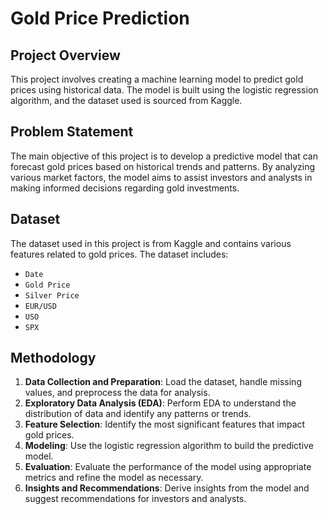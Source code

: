 
# Gold Price Prediction
## Project Overview

This project involves creating a machine learning model to predict gold prices using historical data. The model is built using the logistic regression algorithm, and the dataset used is sourced from Kaggle.

## Problem Statement

The main objective of this project is to develop a predictive model that can forecast gold prices based on historical trends and patterns. By analyzing various market factors, the model aims to assist investors and analysts in making informed decisions regarding gold investments.

## Dataset

The dataset used in this project is from Kaggle and contains various features related to gold prices. The dataset includes:

- `Date`
- `Gold Price`
- `Silver Price`
- `EUR/USD`
- `USO`
- `SPX`

## Methodology

1. **Data Collection and Preparation**: Load the dataset, handle missing values, and preprocess the data for analysis.
2. **Exploratory Data Analysis (EDA)**: Perform EDA to understand the distribution of data and identify any patterns or trends.
3. **Feature Selection**: Identify the most significant features that impact gold prices.
4. **Modeling**: Use the logistic regression algorithm to build the predictive model.
5. **Evaluation**: Evaluate the performance of the model using appropriate metrics and refine the model as necessary.
6. **Insights and Recommendations**: Derive insights from the model and suggest recommendations for investors and analysts.
